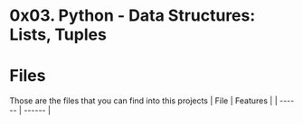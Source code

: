 # 0x03. Python - Data Structures: Lists, Tuples

# Files
Those are the files that you can find into this projects
| File | Features |
| ------ | ------ |